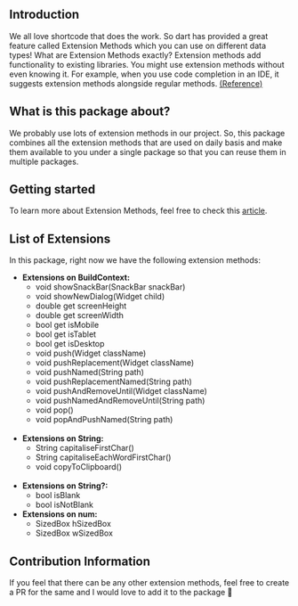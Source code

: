 ## Introduction

We all love shortcode that does the work. So dart has provided a great feature called Extension Methods which you can use on different data types! What are Extension Methods exactly? Extension methods add functionality to existing libraries. You might use extension methods without even knowing it. For example, when you use code completion in an IDE, it suggests extension methods alongside regular methods. [(Reference)](https://dart.dev/guides/language/extension-methods "(Reference)")

## What is this package about?
We probably use lots of extension methods in our project. So, this package combines all the extension methods that are used on daily basis and make them available to you under a single package so that you can reuse them in multiple packages.

## Getting started

To learn more about Extension Methods, feel free to check this [article](https://medium.com/google-developer-experts/extension-methods-eb7a89a055f8 "article").

## List of Extensions
In this package, right now we have the following extension methods:
- **Extensions on BuildContext:**
	- void showSnackBar(SnackBar snackBar)
	- void showNewDialog(Widget child)
	- double get screenHeight
	- double get screenWidth
	- bool get isMobile
	- bool get isTablet
	- bool get isDesktop
	- void push(Widget className)
	- void pushReplacement(Widget className)
	- void pushNamed(String path)
	- void pushReplacementNamed(String path)
	- void pushAndRemoveUntil(Widget className)
	- void pushNamedAndRemoveUntil(String path)
	- void pop()
	- void popAndPushNamed(String path)
	<br>
- **Extensions on String:**
	- String capitaliseFirstChar()
	- String capitaliseEachWordFirstChar()
	- void copyToClipboard()
	<br>
- **Extensions on String?:**
    - bool isBlank
    - bool isNotBlank
- **Extensions on num:**
	- SizedBox hSizedBox
	- SizedBox wSizedBox


## Contribution Information

If you feel that there can be any other extension methods, feel free to create a PR for the same and I would love to add it to the package 💙
